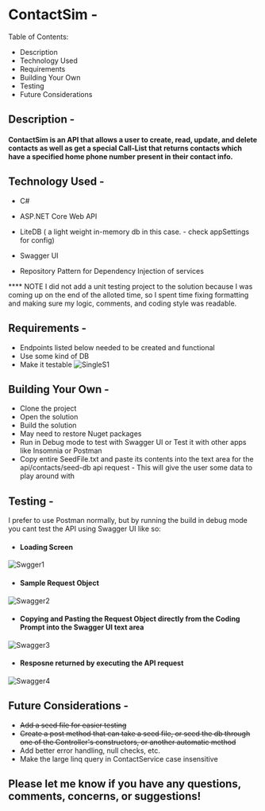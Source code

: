# ContactSim -

Table of Contents:
* Description
* Technology Used
* Requirements
* Building Your Own
* Testing
* Future Considerations


## Description -
#### ContactSim is an API that allows a user to create, read, update, and delete contacts as well as get a special Call-List that returns contacts which have a specified home phone number present in their contact info.


## Technology Used - 
* C#
* ASP.NET Core Web API
* LiteDB ( a light weight in-memory db in this case. - check appSettings for config)
* Swagger UI

* Repository Pattern for Dependency Injection of services

**** NOTE I did not add a unit testing project to the solution because I was coming up on the end of the alloted time, so I spent time fixing formatting and making sure my logic, comments, and coding style was readable.


## Requirements -

* Endpoints listed below needed to be created and functional
* Use some kind of DB
* Make it testable
![SingleS1](https://user-images.githubusercontent.com/53095806/182327737-23e2501e-dde7-436f-a8ec-4417242d352e.jpg)


## Building Your Own - 
* Clone the project
* Open the solution
* Build the solution
* May need to restore Nuget packages
* Run in Debug mode to test with Swagger UI or Test it with other apps like Insomnia or Postman
* Copy entire SeedFile.txt and paste its contents into the text area for the api/contacts/seed-db api request - This will give the user some data to play around with


## Testing - 
I prefer to use Postman normally, but by running the build in debug mode you cant test the API using Swagger UI like so:

* #### Loading Screen
![Swgger1](https://user-images.githubusercontent.com/53095806/182326605-7d94140e-1d0c-4823-98e2-163f43d4cc7b.jpg)

* #### Sample Request Object
![Swagger2](https://user-images.githubusercontent.com/53095806/182326630-b1a0aa71-54b0-46ce-8e60-d89165abddf2.jpg)

* #### Copying and Pasting the Request Object directly from the Coding Prompt into the Swagger UI text area
![Swagger3](https://user-images.githubusercontent.com/53095806/182326653-1cd01dc7-a7e2-4cd0-927b-8492f253b327.jpg)

* #### Resposne returned by executing the API request
![Swagger4](https://user-images.githubusercontent.com/53095806/182326662-a8c93612-c3f4-4052-9c56-d33574f5c29e.jpg)

## Future Considerations -
* ~~Add a seed file for easier testing~~
* ~~Create a post method that can take a seed file, or seed the db through one of the Controller's constructors, or another automatic method~~
* Add better error handling, null checks, etc.
* Make the large linq query in ContactService case insensitive


## Please let me know if you have any questions, comments, concerns, or suggestions!
